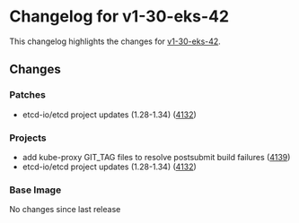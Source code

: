 # Changelog for v1-30-eks-42

This changelog highlights the changes for [v1-30-eks-42](https://github.com/aws/eks-distro/tree/v1-30-eks-42).

## Changes

### Patches
* etcd-io/etcd project updates (1.28-1.34) ([4132](https://github.com/aws/eks-distro/pull/4132))

### Projects
* add kube-proxy GIT_TAG files to resolve postsubmit build failures ([4139](https://github.com/aws/eks-distro/pull/4139))
* etcd-io/etcd project updates (1.28-1.34) ([4132](https://github.com/aws/eks-distro/pull/4132))

### Base Image
No changes since last release

